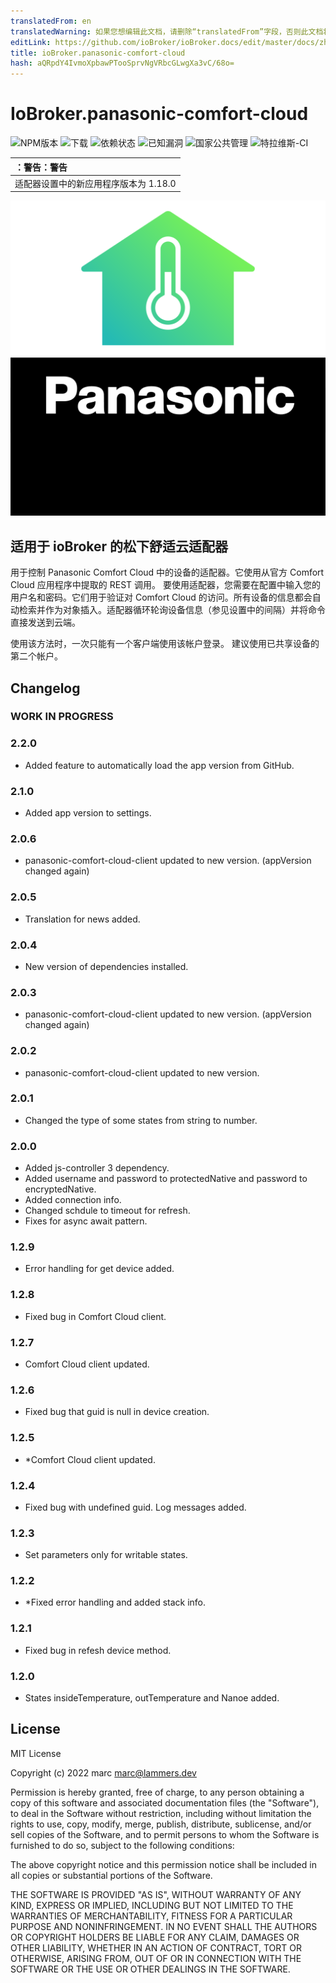 ```yaml
---
translatedFrom: en
translatedWarning: 如果您想编辑此文档，请删除“translatedFrom”字段，否则此文档将再次自动翻译
editLink: https://github.com/ioBroker/ioBroker.docs/edit/master/docs/zh-cn/adapterref/iobroker.panasonic-comfort-cloud/README.md
title: ioBroker.panasonic-comfort-cloud
hash: aQRpdY4IvmoXpbawPTooSprvNgVRbcGLwgXa3vC/68o=
---
```

# IoBroker.panasonic-comfort-cloud

![NPM版本](http://img.shields.io/npm/v/iobroker.panasonic-comfort-cloud.svg)
![下载](https://img.shields.io/npm/dm/iobroker.panasonic-comfort-cloud.svg)
![依赖状态](https://img.shields.io/david/marc2016/iobroker.panasonic-comfort-cloud.svg)
![已知漏洞](https://snyk.io/test/github/marc2016/ioBroker.panasonic-comfort-cloud/badge.svg)
![国家公共管理](https://nodei.co/npm/iobroker.panasonic-comfort-cloud.png?downloads=true)
![特拉维斯-CI](http://img.shields.io/travis/marc2016/ioBroker.panasonic-comfort-cloud/master.svg)

| ：警告：警告|
|:---------------------------|
|适配器设置中的新应用程序版本为 1.18.0 |

![标识](../../../en/adapterref/iobroker.panasonic-comfort-cloud/admin/panasonic-comfort-cloud.png)

## 适用于 ioBroker 的松下舒适云适配器
用于控制 Panasonic Comfort Cloud 中的设备的适配器。它使用从官方 Comfort Cloud 应用程序中提取的 REST 调用。
要使用适配器，您需要在配置中输入您的用户名和密码。它们用于验证对 Comfort Cloud 的访问。所有设备的信息都会自动检索并作为对象插入。适配器循环轮询设备信息（参见设置中的间隔）并将命令直接发送到云端。

使用该方法时，一次只能有一个客户端使用该帐户登录。
建议使用已共享设备的第二个帐户。

## Changelog

### **WORK IN PROGRESS**

### 2.2.0

* Added feature to automatically load the app version from GitHub.

### 2.1.0

* Added app version to settings.

### 2.0.6

* panasonic-comfort-cloud-client updated to new version. (appVersion changed again)

### 2.0.5

* Translation for news added.

### 2.0.4

* New version of dependencies installed.

### 2.0.3

* panasonic-comfort-cloud-client updated to new version. (appVersion changed again)

### 2.0.2

* panasonic-comfort-cloud-client updated to new version.

### 2.0.1

* Changed the type of some states from string to number.

### 2.0.0

* Added js-controller 3 dependency.
* Added username and password to protectedNative and password to encryptedNative.
* Added connection info.
* Changed schdule to timeout for refresh.
* Fixes for async await pattern.

### 1.2.9

* Error handling for get device added.

### 1.2.8

* Fixed bug in Comfort Cloud client.

### 1.2.7

* Comfort Cloud client updated.

### 1.2.6

* Fixed bug that guid is null in device creation.

### 1.2.5

* *Comfort Cloud client updated.

### 1.2.4

* Fixed bug with undefined guid. Log messages added.

### 1.2.3

* Set parameters only for writable states.

### 1.2.2

* *Fixed error handling and added stack info.

### 1.2.1

* Fixed bug in refesh device method.

### 1.2.0

* States insideTemperature, outTemperature and Nanoe added.

## License

MIT License

Copyright (c) 2022 marc <marc@lammers.dev>

Permission is hereby granted, free of charge, to any person obtaining a copy
of this software and associated documentation files (the "Software"), to deal
in the Software without restriction, including without limitation the rights
to use, copy, modify, merge, publish, distribute, sublicense, and/or sell
copies of the Software, and to permit persons to whom the Software is
furnished to do so, subject to the following conditions:

The above copyright notice and this permission notice shall be included in all
copies or substantial portions of the Software.

THE SOFTWARE IS PROVIDED "AS IS", WITHOUT WARRANTY OF ANY KIND, EXPRESS OR
IMPLIED, INCLUDING BUT NOT LIMITED TO THE WARRANTIES OF MERCHANTABILITY,
FITNESS FOR A PARTICULAR PURPOSE AND NONINFRINGEMENT. IN NO EVENT SHALL THE
AUTHORS OR COPYRIGHT HOLDERS BE LIABLE FOR ANY CLAIM, DAMAGES OR OTHER
LIABILITY, WHETHER IN AN ACTION OF CONTRACT, TORT OR OTHERWISE, ARISING FROM,
OUT OF OR IN CONNECTION WITH THE SOFTWARE OR THE USE OR OTHER DEALINGS IN THE
SOFTWARE.
